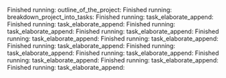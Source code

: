 Finished running: outline_of_the_project:
Finished running: breakdown_project_into_tasks:
Finished running: task_elaborate_append:
Finished running: task_elaborate_append:
Finished running: task_elaborate_append:
Finished running: task_elaborate_append:
Finished running: task_elaborate_append:
Finished running: task_elaborate_append:
Finished running: task_elaborate_append:
Finished running: task_elaborate_append:
Finished running: task_elaborate_append:
Finished running: task_elaborate_append:
Finished running: task_elaborate_append:
Finished running: task_elaborate_append:
